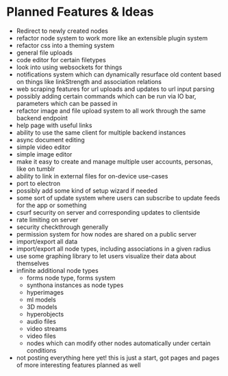 # Planned Features & Ideas

- Redirect to newly created nodes
- refactor node system to work more like an extensible plugin system
- refactor css into a theming system
- general file uploads
- code editor for certain filetypes
- look into using websockets for things
- notifications system which can dynamically resurface old content based on things like linkStrength and association relations
- web scraping features for url uploads and updates to url input parsing
- possibly adding certain commands which can be run via IO bar, parameters which can be passed in
- refactor image and file upload system to all work through the same backend endpoint
- help page with useful links
- ability to use the same client for multiple backend instances
- async document editing
- simple video editor
- simple image editor
- make it easy to create and manage multiple user accounts, personas, like on tumblr
- ability to link in external files for on-device use-cases
- port to electron
- possibly add some kind of setup wizard if needed
- some sort of update system where users can subscribe to update feeds for the app or something
- csurf security on server and corresponding updates to clientside
- rate limiting on server
- security checkthrough generally
- permission system for how nodes are shared on a public server
- import/export all data
- import/export all node types, including associations in a given radius
- use some graphing library to let users visualize their data about themselves
- infinite additional node types
  - forms node type, forms system
  - synthona instances as node types
  - hyperimages
  - ml models
  - 3D models
  - hyperobjects
  - audio files
  - video streams
  - video files
  - nodes which can modify other nodes automatically under certain conditions
- not posting everything here yet! this is just a start, got pages and pages of more interesting features planned as well
